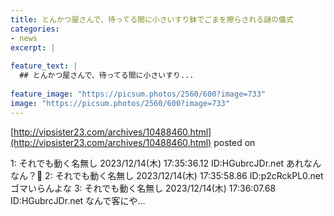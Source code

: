```yaml
---
title: とんかつ屋さんで、待ってる間に小さいすり鉢でごまを擦らされる謎の儀式
categories:
- news
excerpt: |
  
feature_text: |
  ## とんかつ屋さんで、待ってる間に小さいすり...
  
feature_image: "https://picsum.photos/2560/600?image=733"
image: "https://picsum.photos/2560/600?image=733"
---
```


[http://vipsister23.com/archives/10488460.html](http://vipsister23.com/archives/10488460.html)
posted on 

<!--more-->

1: それでも動く名無し 2023/12/14(木) 17:35:36.12 ID:HGubrcJDr.net あれなんなん？🤔 2: それでも動く名無し 2023/12/14(木) 17:35:58.86 ID:p2cRckPL0.net ゴマいらんよな 3: それでも動く名無し 2023/12/14(木) 17:36:07.68 ID:HGubrcJDr.net なんで客にや...

